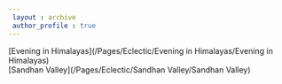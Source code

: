 ```yaml
---
 layout : archive
 author_profile : true
---
```



[Evening in Himalayas](/Pages/Eclectic/Evening in Himalayas/Evening in Himalayas)  
[Sandhan Valley](/Pages/Eclectic/Sandhan Valley/Sandhan Valley)
